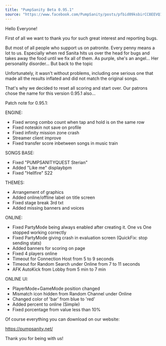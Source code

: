 ```yaml
---
title: "PumpSanity Beta 0.95.1"
source: "https://www.facebook.com/PumpSanity/posts/pfbid09ksbirCC8EEVQ1pNM4Fu4gokXBksStEZKjjjNLEaLo6gt3BRnbrNvoTmETsGqVpLl"
---
```


Hello Everyone!

First of all we want to thank you for such great interest and reporting bugs.

But most of all people who support us on patronite. Every penny means a lot to us. Especially when red Sanita hits us over the head for bugs and takes away the food until we fix all of them. As purple, she's an angel... Her personality disorder... But back to the topic

Unfortunately, it wasn't without problems, including one serious one that made all the results inflated and did not match the original songs.

That's why we decided to reset all scoring and start over.
Our patrons chose the name for this version 0.95.1 also...

Patch note for 0.95.1:

ENGINE:
- Fixed wrong combo count when tap and hold is on the same row 
- Fixed noteskin not save on profile
- Fixed infinity mission zone crash
- Streamer client improve
- Fixed transfer score inbetween songs in music train

SONGS BASE:
- Fixed "PUMPSANITYQUEST Sterian"
- Added "Like me" displaybpm 
- Fixed "Hellfire" S22

THEMES:
- Arrangement of graphics
- Added online/offline label on title screen
- Fixed stage break 3rd txt 
- Added missing banners and voices

ONLINE:
- Fixed PartyMode being always enabled after creating it. One vs One stopped working correctly
- Fixed PartyMode giving crash in evaluation screen (QuickFix: stop sending stats)
- Added banners for scoring on page
- Fixed 4 players online
- Timeout for Connection Host from 5 to 9 seconds
- Timeout for Random Search under Online from 7 to 11 seconds
- AFK AutoKick from Lobby from 5 min to 7 min

ONLINE UI:
- PlayerMode+GameMode position changed
- Mismatch icon hidden from Random Channel under Online
- Changed color of 'bar' from blue to 'red'
- Added percent to online (Simple)
- Fixed porcentage from value less than 10%

Of course everything you can download on our website:

https://pumpsanity.net/

Thank you for being with us!